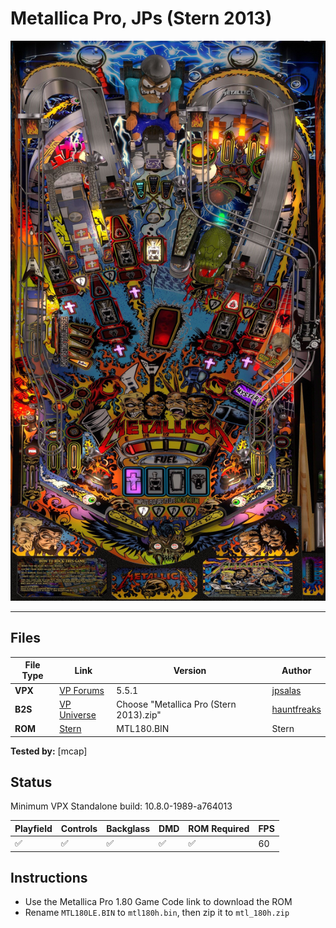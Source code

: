 # Metallica Pro, JPs (Stern 2013)

![Table Preview](../../images/vpx-jpmetallica.jpg)

---

## Files
| File Type | Link | Version | Author | 
|-----------|--------|----------|--------------|
| **VPX** | [VP Forums](https://www.vpforums.org/index.php?app=downloads&showfile=18612) | 5.5.1 | [jpsalas](https://www.vpforums.org/index.php?s=c4190c252e4b0afe20488a58dfe99e31&showuser=277)  |
| **B2S** | [VP Universe](https://vpuniverse.com/files/file/10947-metallica-premium-monsters-stern-2013-b2s-with-full-dmd/) | Choose "Metallica Pro (Stern 2013).zip" | [hauntfreaks](https://vpuniverse.com/profile/5216-hauntfreaks/)  |
| **ROM** | [Stern](https://sternpinball.com/?post_type=game_code&s=metallica%20Pro%201.80%20Game%20Code) | MTL180.BIN | Stern |

**Tested by:** [mcap]


## Status 

Minimum VPX Standalone build: 10.8.0-1989-a764013

| Playfield | Controls | Backglass | DMD | ROM Required | FPS | 
|-----------|----------|-----------|-----|--------------|-----|
| :white_check_mark: | :white_check_mark: | :white_check_mark: | :white_check_mark: | :white_check_mark: | 60 |

## Instructions

- Use the Metallica Pro 1.80 Game Code link to download the ROM
- Rename `MTL180LE.BIN` to `mtl180h.bin`, then zip it to `mtl_180h.zip`
